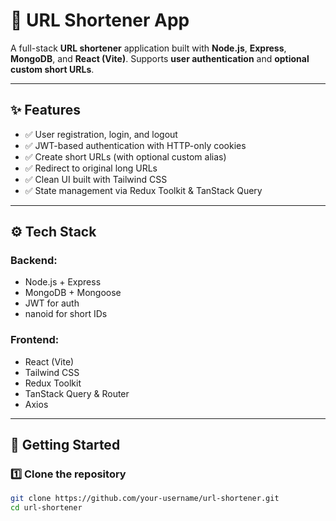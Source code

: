 # 🔗 URL Shortener App

A full-stack **URL shortener** application built with **Node.js**, **Express**, **MongoDB**, and **React (Vite)**. Supports **user authentication** and **optional custom short URLs**.

---

## ✨ Features

- ✅ User registration, login, and logout
- ✅ JWT-based authentication with HTTP-only cookies
- ✅ Create short URLs (with optional custom alias)
- ✅ Redirect to original long URLs
- ✅ Clean UI built with Tailwind CSS
- ✅ State management via Redux Toolkit & TanStack Query

---

## ⚙️ Tech Stack

### Backend:
- Node.js + Express
- MongoDB + Mongoose
- JWT for auth
- nanoid for short IDs

### Frontend:
- React (Vite)
- Tailwind CSS
- Redux Toolkit
- TanStack Query & Router
- Axios

---

## 🚀 Getting Started

### 1️⃣ Clone the repository

```bash
git clone https://github.com/your-username/url-shortener.git
cd url-shortener
